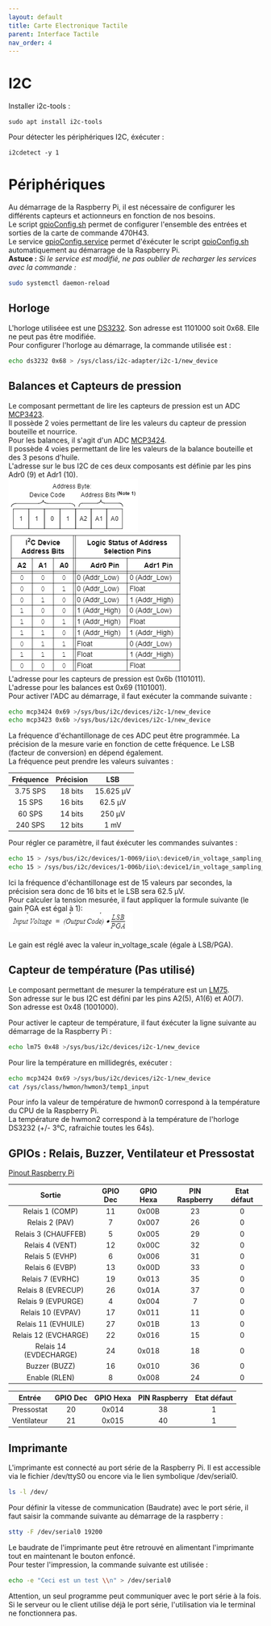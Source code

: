 ```yaml
---
layout: default
title: Carte Electronique Tactile
parent: Interface Tactile
nav_order: 4
---
```


# [](#header-1)I2C
Installer i2c-tools : 
```
sudo apt install i2c-tools
```

Pour détecter les périphériques I2C, éxécuter : 
```
i2cdetect -y 1
```

# [](#header-1)Périphériques
Au démarrage de la Raspberry Pi, il est nécessaire de configurer les différents capteurs et actionneurs en fonction de nos besoins.  
Le script [gpioConfig.sh](https://github.com/SNDCECOCLIM/sndc-config/blob/master/home/pi/sndc/gpioConfig.sh) permet de configurer l'ensemble des entrées et sorties de la carte de commande 470H43.  
Le service [gpioConfig.service](https://github.com/SNDCECOCLIM/sndc-config/blob/master/debian/gpioConfig.service) permet d'éxécuter le script [gpioConfig.sh](https://github.com/SNDCECOCLIM/sndc-config/blob/master/home/pi/sndc/gpioConfig.sh) automatiquement au démarrage de la Raspberry Pi.  
**Astuce :** _Si le service est modifié, ne pas oublier de recharger les services avec la commande :_  
```bash
sudo systemctl daemon-reload
```

## [](#header-2)Horloge
L'horloge utiliséee est une [DS3232](../../Datasheets/DS3232.pdf).
Son adresse est 1101000 soit 0x68. Elle ne peut pas être modifiée.  
Pour configurer l'horloge au démarrage, la commande utilisée est : 
```bash
echo ds3232 0x68 > /sys/class/i2c-adapter/i2c-1/new_device
```

## [](#header-2)Balances et Capteurs de pression
Le composant permettant de lire les capteurs de pression est un ADC [MCP3423](../../Datasheets/MCP342x.pdf).  
Il possède 2 voies permettant de lire les valeurs du capteur de pression bouteille et nourrice.   
Pour les balances, il s'agit d'un ADC [MCP3424](../../Datasheets/MCP342x.pdf).  
Il possède 4 voies permettant de lire les valeurs de la balance bouteille et des 3 pesons d'huile.  
L'adresse sur le bus I2C de ces deux composants est définie par les pins Adr0 (9) et Adr1 (10).  
![](../../Datasheets/Adresse_MCP342x.png)  ![](../../Datasheets/Tableau_adr_mcp342x.png)  
L'adresse pour les capteurs de pression est 0x6b (1101011).  
L'adresse pour les balances est 0x69 (1101001).  
Pour activer l'ADC au démarrage, il faut exécuter la commande suivante : 
```bash
echo mcp3424 0x69 >/sys/bus/i2c/devices/i2c-1/new_device
echo mcp3423 0x6b >/sys/bus/i2c/devices/i2c-1/new_device
```
La fréquence d'échantillonage de ces ADC peut être programmée. La précision de la mesure varie en fonction de cette fréquence. Le LSB (facteur de conversion) en dépend également.  
La fréquence peut prendre les valeurs suivantes : 

| Fréquence | Précision | LSB       |
|:---------:|:---------:|:---------:|
| 3.75 SPS  | 18 bits   | 15.625 µV |
| 15 SPS    | 16 bits   | 62.5 µV   |
| 60 SPS    | 14 bits   | 250 µV    |
| 240 SPS   | 12 bits   | 1 mV      |

Pour régler ce paramètre, il faut éxécuter les commandes suivantes : 
```bash
echo 15 > /sys/bus/i2c/devices/1-0069/iio\:device0/in_voltage_sampling_frequency
echo 15 > /sys/bus/i2c/devices/1-006b/iio\:device1/in_voltage_sampling_frequency
```
Ici la fréquence d'échantillonage est de 15 valeurs par secondes, la précision sera donc de 16 bits et le LSB sera 62.5 µV.  
Pour calculer la tension mesurée, il faut appliquer la formule suivante (le gain PGA est égal à 1):  
![](../../Datasheets/formule_MCP342x.png)

Le gain est réglé avec la valeur in_voltage_scale (égale à LSB/PGA).  

## [](#header-2)Capteur de température (Pas utilisé)
Le composant permettant de mesurer la température est un [LM75](../../Datasheets/lm75.pdf).  
Son adresse sur le bus I2C est défini par les pins A2(5), A1(6) et A0(7).  
Son adresse est 0x48 (1001000). 

Pour activer le capteur de température, il faut éxécuter la ligne suivante au démarrage de la Raspberry Pi :  
```bash
echo lm75 0x48 >/sys/bus/i2c/devices/i2c-1/new_device
```
Pour lire la température en millidegrés, exécuter : 
```bash
echo mcp3424 0x69 >/sys/bus/i2c/devices/i2c-1/new_device
cat /sys/class/hwmon/hwmon3/temp1_input
```
Pour info la valeur de température de hwmon0 correspond à la température du CPU de la Raspberry Pi.  
La température de hwmon2 correspond à la température de l'horloge DS3232 (+/- 3°C, rafraichie toutes les 64s).  




## [](#header-2) GPIOs : Relais, Buzzer, Ventilateur et Pressostat 
[Pinout Raspberry Pi](https://fr.pinout.xyz/)
  
|     Sortie                  | GPIO Dec  | GPIO Hexa    |     PIN Raspberry     |     Etat défaut    |
|:---------------------------:|:---------:|:------------:|:---------------------:|:------------------:|
|     Relais 1  (COMP)        |     11    |     0x00B    |     23                |     0              |
|     Relais 2  (PAV)         |     7     |     0x007    |     26                |     0              |
|     Relais 3  (CHAUFFEB)    |     5     |     0x005    |     29                |     0              |
|     Relais 4  (VENT)        |     12    |     0x00C    |     32                |     0              |
|     Relais 5  (EVHP)        |     6     |     0x006    |     31                |     0              |
|     Relais 6  (EVBP)        |     13    |     0x00D    |     33                |     0              |
|     Relais 7  (EVRHC)       |     19    |     0x013    |     35                |     0              |
|     Relais 8  (EVRECUP)     |     26    |     0x01A    |     37                |     0              |
|     Relais 9  (EVPURGE)     |     4     |     0x004    |     7                 |     0              |
|     Relais 10 (EVPAV)       |     17    |     0x011    |     11                |     0              |
|     Relais 11 (EVHUILE)     |     27    |     0x01B    |     13                |     0              |
|     Relais 12 (EVCHARGE)    |     22    |     0x016    |     15                |     0              |
|     Relais 14 (EVDECHARGE)  |     24    |     0x018    |     18                |     0              |
|     Buzzer    (BUZZ)        |     16    |     0x010    |     36                |     0              |
|     Enable    (RLEN)        |     8     |     0x008    |     24                |     0              |

|     Entrée        | GPIO Dec  | GPIO Hexa    |     PIN Raspberry     |     Etat défaut    |
|:-----------------:|:---------:|:------------:|:---------------------:|:------------------:|
|     Pressostat    |     20    |     0x014    |     38                |     1              |
|     Ventilateur   |     21    |     0x015    |     40                |     1              |

## [](#header-2) Imprimante 

L'imprimante est connecté au port série de la Raspberry Pi. 
Il est accessible via le fichier /dev/ttyS0 ou encore via le lien symbolique /dev/serial0.
```bash
ls -l /dev/
```

Pour définir la vitesse de communication (Baudrate) avec le port série, il faut saisir la commande suivante au démarrage de la raspberry : 
```bash
stty -F /dev/serial0 19200
```
Le baudrate de l'imprimante peut être retrouvé en alimentant l'imprimante tout en maintenant le bouton enfoncé.  
Pour tester l'impression, la commande suivante est utilisée : 
```bash
echo -e "Ceci est un test \\n" > /dev/serial0
```
Attention, un seul programme peut communiquer avec le port série à la fois. Si le serveur ou le client utilise déjà le port série, l'utilisation via le terminal ne fonctionnera pas.  

